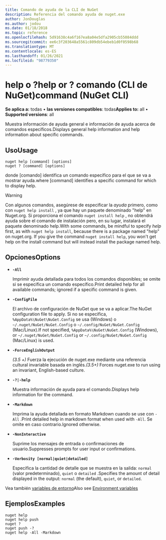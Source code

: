 ```yaml
---
title: Comando de ayuda de la CLI de NuGet
description: Referencia del comando ayuda de nuget.exe
author: JonDouglas
ms.author: jodou
ms.date: 01/18/2018
ms.topic: reference
ms.openlocfilehash: 5d91638c4a6f167ea8a04e5dfa2905cb55084ddd
ms.sourcegitcommit: ee6c3f203648a5561c809db54ebeb1d0f0598b68
ms.translationtype: MT
ms.contentlocale: es-ES
ms.lasthandoff: 01/26/2021
ms.locfileid: "98779350"
---
```

# <a name="help-or--command-nuget-cli"></a><span data-ttu-id="4d02d-103">help o ?</span><span class="sxs-lookup"><span data-stu-id="4d02d-103">help or ?</span></span> <span data-ttu-id="4d02d-104">comando (CLI de NuGet)</span><span class="sxs-lookup"><span data-stu-id="4d02d-104">command (NuGet CLI)</span></span>

<span data-ttu-id="4d02d-105">**Se aplica a:** todas &bullet; **las versiones compatibles**: todas</span><span class="sxs-lookup"><span data-stu-id="4d02d-105">**Applies to:** all &bullet; **Supported versions**: all</span></span>

<span data-ttu-id="4d02d-106">Muestra información de ayuda general e información de ayuda acerca de comandos específicos.</span><span class="sxs-lookup"><span data-stu-id="4d02d-106">Displays general help information and help information about specific commands.</span></span>

## <a name="usage"></a><span data-ttu-id="4d02d-107">Uso</span><span class="sxs-lookup"><span data-stu-id="4d02d-107">Usage</span></span>

```cli
nuget help [command] [options]
nuget ? [command] [options]
```

<span data-ttu-id="4d02d-108">donde [comando] identifica un comando específico para el que se va a mostrar ayuda.</span><span class="sxs-lookup"><span data-stu-id="4d02d-108">where [command] identifies a specific command for which to display help.</span></span>

> [!Warning]
> <span data-ttu-id="4d02d-109">Con algunos comandos, asegúrese de especificar la *ayuda* primero, como con `nuget help install` , ya que hay un paquete denominado "help" en Nuget.org. Si proporciona el comando `nuget install help` , no obtendrá ayuda sobre el comando de instalación pero, en su lugar, instalará el paquete denominado help.</span><span class="sxs-lookup"><span data-stu-id="4d02d-109">With some commands, be mindful to specify *help* first, as with `nuget help install`, because there is a package named "help" on nuget.org. If you give the command `nuget install help`, you won't get help on the install command but will instead install the package named help.</span></span>

## <a name="options"></a><span data-ttu-id="4d02d-110">Opciones</span><span class="sxs-lookup"><span data-stu-id="4d02d-110">Options</span></span>

- **`-All`**

  <span data-ttu-id="4d02d-111">Imprimir ayuda detallada para todos los comandos disponibles; se omite si se especifica un comando específico.</span><span class="sxs-lookup"><span data-stu-id="4d02d-111">Print detailed help for all available commands; ignored if a specific command is given.</span></span>

- **`-ConfigFile`**

  <span data-ttu-id="4d02d-112">El archivo de configuración de NuGet que se va a aplicar.</span><span class="sxs-lookup"><span data-stu-id="4d02d-112">The NuGet configuration file to apply.</span></span> <span data-ttu-id="4d02d-113">Si no se especifica, `%AppData%\NuGet\NuGet.Config` se usa (Windows) o `~/.nuget/NuGet/NuGet.Config` o `~/.config/NuGet/NuGet.Config` (Mac/Linux).</span><span class="sxs-lookup"><span data-stu-id="4d02d-113">If not specified, `%AppData%\NuGet\NuGet.Config` (Windows), or `~/.nuget/NuGet/NuGet.Config` or `~/.config/NuGet/NuGet.Config` (Mac/Linux) is used.</span></span>

- **`-ForceEnglishOutput`**

  <span data-ttu-id="4d02d-114">*(3.5 +)* Fuerza la ejecución de nuget.exe mediante una referencia cultural invariable basada en inglés.</span><span class="sxs-lookup"><span data-stu-id="4d02d-114">*(3.5+)* Forces nuget.exe to run using an invariant, English-based culture.</span></span>

- **`-?|-help`**

  <span data-ttu-id="4d02d-115">Muestra información de ayuda para el comando.</span><span class="sxs-lookup"><span data-stu-id="4d02d-115">Displays help information for the command.</span></span>

- **`-Markdown`**

  <span data-ttu-id="4d02d-116">Imprima la ayuda detallada en formato Markdown cuando se use con `-All` .</span><span class="sxs-lookup"><span data-stu-id="4d02d-116">Print detailed help in markdown format when used with `-All`.</span></span> <span data-ttu-id="4d02d-117">Se omite en caso contrario.</span><span class="sxs-lookup"><span data-stu-id="4d02d-117">Ignored otherwise.</span></span>

- **`-NonInteractive`**

  <span data-ttu-id="4d02d-118">Suprime los mensajes de entrada o confirmaciones de usuario.</span><span class="sxs-lookup"><span data-stu-id="4d02d-118">Suppresses prompts for user input or confirmations.</span></span>

- **`-Verbosity [normal|quiet|detailed]`**

  <span data-ttu-id="4d02d-119">Especifica la cantidad de detalle que se muestra en la salida: `normal` (valor predeterminado), `quiet` o `detailed` .</span><span class="sxs-lookup"><span data-stu-id="4d02d-119">Specifies the amount of detail displayed in the output: `normal` (the default), `quiet`, or `detailed`.</span></span>

<span data-ttu-id="4d02d-120">Vea también [variables de entorno](cli-ref-environment-variables.md)</span><span class="sxs-lookup"><span data-stu-id="4d02d-120">Also see [Environment variables](cli-ref-environment-variables.md)</span></span>

## <a name="examples"></a><span data-ttu-id="4d02d-121">Ejemplos</span><span class="sxs-lookup"><span data-stu-id="4d02d-121">Examples</span></span>

```cli
nuget help
nuget help push
nuget ?
nuget push -?
nuget help -All -Markdown
```
